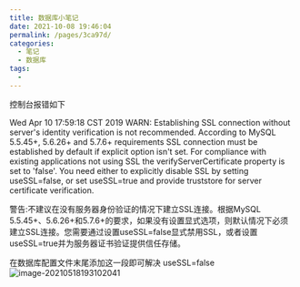 ```yaml
---
title: 数据库小笔记
date: 2021-10-08 19:46:04
permalink: /pages/3ca97d/
categories:
  - 笔记
  - 数据库
tags:
  - 
---
```

控制台报错如下

Wed Apr 10 17:59:18 CST 2019 WARN: Establishing SSL connection without server's identity verification is not recommended. According to MySQL 5.5.45+, 5.6.26+ and 5.7.6+ requirements SSL connection must be established by default if explicit option isn't set. For compliance with existing applications not using SSL the verifyServerCertificate property is set to 'false'. You need either to explicitly disable SSL by setting useSSL=false, or set useSSL=true and provide truststore for server certificate verification.

 

警告:不建议在没有服务器身份验证的情况下建立SSL连接。根据MySQL 5.5.45+、5.6.26+和5.7.6+的要求，如果没有设置显式选项，则默认情况下必须建立SSL连接。您需要通过设置useSSL=false显式禁用SSL，或者设置useSSL=true并为服务器证书验证提供信任存储。

在数据库配置文件末尾添加这一段即可解决 useSSL=false
![image-20210518193102041](D:\project\vscode\blog\blogs\笔记\数据库\数据库小笔记.assets\image-20210518193102041.png)

